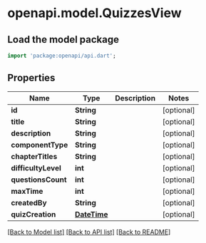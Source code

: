 # openapi.model.QuizzesView

## Load the model package
```dart
import 'package:openapi/api.dart';
```

## Properties
Name | Type | Description | Notes
------------ | ------------- | ------------- | -------------
**id** | **String** |  | [optional] 
**title** | **String** |  | [optional] 
**description** | **String** |  | [optional] 
**componentType** | **String** |  | [optional] 
**chapterTitles** | **String** |  | [optional] 
**difficultyLevel** | **int** |  | [optional] 
**questionsCount** | **int** |  | [optional] 
**maxTime** | **int** |  | [optional] 
**createdBy** | **String** |  | [optional] 
**quizCreation** | [**DateTime**](DateTime.md) |  | [optional] 

[[Back to Model list]](../README.md#documentation-for-models) [[Back to API list]](../README.md#documentation-for-api-endpoints) [[Back to README]](../README.md)


